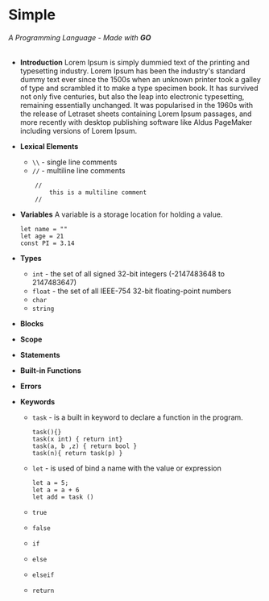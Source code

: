 # Simple
###### A Programming Language - Made with **GO**

- **Introduction**
    Lorem Ipsum is simply dummied text of the printing and typesetting industry. Lorem Ipsum has been the industry's standard dummy text ever since the 1500s when an unknown printer took a galley of type and scrambled it to make a type specimen book. It has survived not only five centuries, but also the leap into electronic typesetting, remaining essentially unchanged. It was popularised in the 1960s with the release of Letraset sheets containing Lorem Ipsum passages, and more recently with desktop publishing software like Aldus PageMaker including versions of Lorem Ipsum.

- **Lexical Elements**
    - `\\` - single line comments
    - `//` - multiline line comments
    ```
        //
            this is a multiline comment
        //
    ```
- **Variables**
    A variable is a storage location for holding a value.
    ```
    let name = ""
    let age = 21
    const PI = 3.14
    ```
- **Types**
    - `int` - the set of all signed 32-bit integers (-2147483648 to 2147483647)
    - `float` - the set of all IEEE-754 32-bit floating-point numbers
    - `char`
    - `string`
- **Blocks**
- **Scope**
- **Statements**
- **Built-in Functions**
- **Errors**
- **Keywords**
    - `task` - is a built in keyword to declare a function in the program.

        ```
        task(){}
        task(x int) { return int}
        task(a, b ,z) { return bool }
        task(n){ return task(p) }
        ```
    - `let` - is used of bind a name with the value or expression
        ```
        let a = 5;
        let a = a + 6
        let add = task ()
        ```
    - `true`
    - `false`
    - `if`
    - `else`
    - `elseif`
    - `return`
